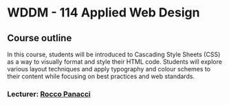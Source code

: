 # WDDM - 114 Applied Web Design

## Course outline

In this course, students will be introduced to Cascading Style Sheets (CSS) as a way to visually format and style their HTML code. Students will explore various layout techniques and apply typography and colour schemes to their content while focusing on best practices and web standards.

### Lecturer: [Rocco Panacci](https://github.com/juneate)